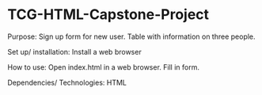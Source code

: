 # TCG-HTML-Capstone-Project

Purpose: 
Sign up form for new user. Table with information on three people.

Set up/ installation:
Install a web browser

How to use:
Open index.html in a web browser. Fill in form.

Dependencies/ Technologies:
HTML
